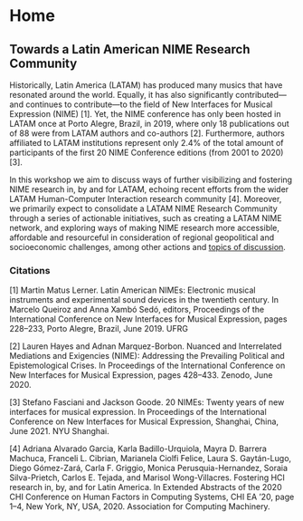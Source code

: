 # Home

## Towards a Latin American NIME Research Community

Historically, Latin America \(LATAM\) has produced many musics that have resonated around the world. Equally, it has also significantly contributed—and continues to contribute—to the field of New Interfaces for Musical Expression \(NIME\) \[1\]. Yet, the NIME conference has only been hosted in LATAM once at Porto Alegre, Brazil, in 2019, where only 18 publications out of 88 were from LATAM authors and co-authors \[2\]. Furthermore, authors affiliated to LATAM institutions represent only 2.4% of the total amount of participants of the first 20 NIME Conference editions \(from 2001 to 2020\) \[3\]. 

In this workshop we aim to discuss ways of further visibilizing and fostering NIME research in, by and for LATAM, echoing recent efforts from the wider LATAM Human-Computer Interaction research community \[4\]. Moreover, we primarily expect to consolidate a LATAM NIME Research Community through a series of actionable initiatives, such as creating a LATAM NIME network, and exploring ways of making NIME research more accessible, affordable and resourceful in consideration of regional geopolitical and socioeconomic challenges, among other actions and [topics of discussion](topics.md).

### Citations

\[1\] Martin Matus Lerner. Latin American NIMEs: Electronic musical instruments and experimental sound devices in the twentieth century. In Marcelo Queiroz and Anna Xambó Sedó, editors, Proceedings of the International Conference on New Interfaces for Musical Expression, pages 228–233, Porto Alegre, Brazil, June 2019. UFRG

\[2\] Lauren Hayes and Adnan Marquez-Borbon. Nuanced and Interrelated Mediations and Exigencies \(NIME\): Addressing the Prevailing Political and Epistemological Crises. In Proceedings of the International Conference on New Interfaces for Musical Expression, pages 428–433. Zenodo, June 2020.

\[3\] Stefano Fasciani and Jackson Goode. 20 NIMEs: Twenty years of new interfaces for musical expression. In Proceedings of the International Conference on New Interfaces for Musical Expression, Shanghai, China, June 2021. NYU Shanghai.

\[4\] Adriana Alvarado Garcia, Karla Badillo-Urquiola, Mayra D. Barrera Machuca, Franceli L. Cibrian, Marianela Ciolfi Felice, Laura S. Gaytán-Lugo, Diego Gómez-Zará, Carla F. Griggio, Monica Perusquia-Hernandez, Soraia Silva-Prietch, Carlos E. Tejada, and Marisol Wong-Villacres. Fostering HCI research in, by, and for Latin America. In Extended Abstracts of the 2020 CHI Conference on Human Factors in Computing Systems, CHI EA ’20, page 1–4, New York, NY, USA, 2020. Association for Computing Machinery.  


